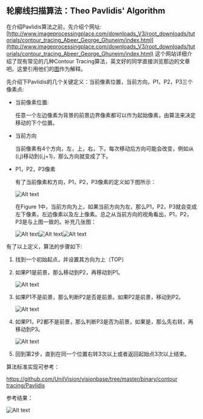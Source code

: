 ## 轮廓线扫描算法：Theo Pavlidis' Algorithm ##

在介绍Pavlidis算法之前，先介绍个网址:
[http://www.imageprocessingplace.com/downloads_V3/root_downloads/tutorials/contour_tracing_Abeer_George_Ghuneim/index.html](http://www.imageprocessingplace.com/downloads_V3/root_downloads/tutorials/contour_tracing_Abeer_George_Ghuneim/index.html)
这个网站详细介绍了现有常见的几种Contour Tracing算法，英文好的同学直接浏览那边的文章吧。这里引用他们的[图](http://www.imageprocessingplace.com/downloads_V3/root_downloads/tutorials/contour_tracing_Abeer_George_Ghuneim/theo.html)作为解释。

先介绍下Pavlidis的几个关键定义：当前像素位置，当前方向，P1，P2，P3三个像素点:

- 当前像素位置:

	任意一个左边像素为背景的前景边界像素都可以作为起始像素，由算法来决定移动的下个位置。

- 当前方向

	当前像素有4个方向，左，上，右，下。每次移动后方向可能会改变，例如从(i,j)移动到(i,j+1)，那么方向就变成了下。	

- P1，P2，P3像素

	有了当前像素和方向，P1，P2，P3像素的定义如下图所示：

	![Alt text](http://www.imageprocessingplace.com/downloads_V3/root_downloads/tutorials/contour_tracing_Abeer_George_Ghuneim/theopic1.GIF)

	在Figure 1中，当前方向为上，如果当前方向为左，那么P1，P2，P3就会变成左下像素，左边像素以及左上像素。总之从当前方向的视角看出，P1，P2，P3是与上图一致的。补充几张图：

	![Alt text]()![Alt text]()![Alt text]()

有了以上定义，算法的步骤如下:


1. 找到一个初始起点，并设置其方向为上（TOP）
2. 如果P1是前景，那么移动到P2，再移动到P1。

	![Alt text](http://www.imageprocessingplace.com/downloads_V3/root_downloads/tutorials/contour_tracing_Abeer_George_Ghuneim/theopic2.GIF)

3. 如果P1不是前景，那么判断P2是否是前景。如果P2是前景，移动到P2。

	![Alt text](http://www.imageprocessingplace.com/downloads_V3/root_downloads/tutorials/contour_tracing_Abeer_George_Ghuneim/theopic3.GIF)

4. 如果P1，P2都不是前景，那么判断P3是否为前景，如果是，那么先右转，再移动到P3。

	![Alt text](http://www.imageprocessingplace.com/downloads_V3/root_downloads/tutorials/contour_tracing_Abeer_George_Ghuneim/theopic4.GIF)

5. 回到第2步，直到在同一个位置右转3次以上或者返回起始点3次以上结束。


算法标准实现可参考：

[https://github.com/UnilVision/visionbase/tree/master/binary/contour tracing/Pavlidis](https://github.com/UnilVision/visionbase/tree/master/binary/contour_tracing/Pavlidis)

参考结果：

![Alt text]()

